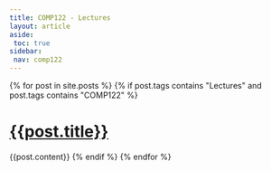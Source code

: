 ```yaml
---
title: COMP122 - Lectures
layout: article
aside:
 toc: true
sidebar:
 nav: comp122
---
```

{% for post in site.posts %}
{% if post.tags contains "Lectures" and post.tags contains "COMP122" %}
# [{{post.title}}]({{site.baseurl}}{{post.url}})
{{post.content}}
{% endif %}
{% endfor %}
